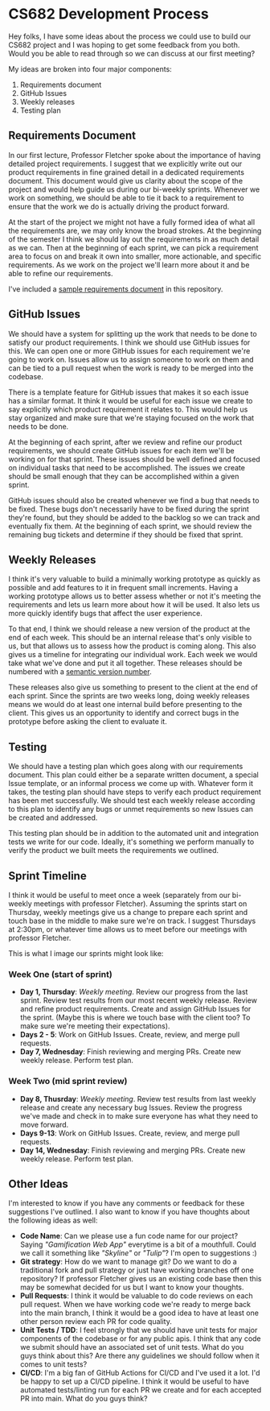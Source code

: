 # CS682 Development Process

Hey folks, I have some ideas about the process
we could use to build our CS682 project and I was
hoping to get some feedback from you both. Would you
be able to read through so we can discuss at our first
meeting? 

My ideas are broken into four major components:
1. Requirements document
2. GitHub Issues
3. Weekly releases
4. Testing plan 

## Requirements Document

In our first lecture, Professor Fletcher spoke about the 
importance of having detailed project requirements. I 
suggest that we explicitly write out our product 
requirements in fine grained detail in a dedicated
requirements document. This document would give us clarity
about the scope of the project and would help guide us
during our bi-weekly sprints. Whenever we work on something,
we should be able to tie it back to a requirement to ensure
that the work we do is actually driving the product forward.

At the start of the project we might not have a fully formed 
idea of what all the requirements are, we may only know the 
broad strokes. At the beginning of the semester I think we 
should lay out the requirements in as much detail as we can.
Then at the beginning of each sprint, we can pick a requirement
area to focus on and break it own into smaller, more 
actionable, and specific requirements. As we work on the project
we'll learn more about it and be able to refine our requirements.

I've included a [sample requirements document](REQUIREMENTS.md) in this repository.

## GitHub Issues

We should have a system for splitting up the work that needs to 
be done to satisfy our product requirements. I think we should use
GitHub issues for this. We can open one or more GitHub issues for 
each requirement we're going to work on. Issues allow us to assign 
someone to work on them and can be tied to a pull request when the work
is ready to be merged into the codebase.  

There is a template feature for GitHub issues that makes it so each issue
has a similar format. It think it would be useful for each issue we create
to say explicitly which product requirement it relates to. This 
would help us stay organized and make sure that we're staying 
focused on the work that needs to be done. 

At the beginning of each sprint, after we review and refine our product 
requirements, we should create GitHub issues for each item we'll be working
on for that sprint. These issues should be well defined and focused on
individual tasks that need to be accomplished. The issues we create should
be small enough that they can be accomplished within a given sprint. 

GitHub issues should also be created whenever we find a bug that needs
to be fixed. These bugs don't necessarily have to be fixed during the 
sprint they're found, but they should be added to the backlog so we 
can track and eventually fix them. At the beginning of each sprint, we
should review the remaining bug tickets and determine if they should
be fixed that sprint.
 
## Weekly Releases

I think it's very valuable to build a minimally working prototype as 
quickly as possible and add features to it in frequent small increments.
Having a working prototype allows us to better assess whether or not it's 
meeting the requirements and lets us learn more about how it will be 
used. It also lets us more quickly identify bugs that affect the user 
experience.

To that end, I think we should release a new version of the product at the
end of each week. This should be an internal release that's only visible to us,
but that allows us to assess how the product is coming along. This also gives 
us a timeline for integrating our individual work. Each week we would take 
what we've done and put it all together. These releases should be numbered 
with a [semantic version number](https://semver.org/).

These releases also give us something to present to the client at the end of 
each sprint. Since the sprints are two weeks long, doing weekly releases means
we would do at least one internal build before presenting to the client. This
gives us an opportunity to identify and correct bugs in the prototype before
asking the client to evaluate it.

## Testing

We should have a testing plan which goes along with our requirements document.
This plan could either be a separate written document, a special Issue template,
or an informal process we come up with. Whatever form it takes, the testing 
plan should have steps to verify each product requirement has been 
met successfully. We should test each weekly release according to this plan 
to identify any bugs or unmet requirements so new Issues can be created and
addressed.

This testing plan should be in addition to the automated unit and integration 
tests we write for our code. Ideally, it's something we perform manually to verify the product we built
meets the requirements we outlined. 

## Sprint Timeline
I think it would be useful to meet once a week (separately from our bi-weekly meetings with professor Fletcher). Assuming
the sprints start on Thursday, weekly meetings give us a 
change to prepare each sprint and touch base in the middle
to make sure we're on track. I suggest Thursdays at 2:30pm,
or whatever time allows us to meet before our 
meetings with professor Fletcher.

This is what I image our sprints might look like:

### Week One (start of sprint)
- **Day 1, Thursday**: _Weekly meeting_. Review our progress 
from the last sprint. 
Review test results from our most recent weekly release.
Review and refine product requirements. Create and assign 
GitHub Issues for the sprint. (Maybe this is where we 
touch base with the client too? To make sure we're meeting
their expectations). 
- **Days 2 - 5**: Work on GitHub Issues. Create, review,
and merge pull requests. 
- **Day 7, Wednesday**: Finish reviewing and merging PRs.
Create new weekly release. Perform test plan.  

### Week Two (mid sprint review)
- **Day 8, Thusrday**: _Weekly meeting_. Review test results 
from last weekly 
release and create any necessary bug Issues. Review the 
progress we've made and check in to make sure everyone has
what they need to move forward.
- **Days 9-13**: Work on GitHub Issues. Create, review,
and merge pull requests. 
- **Day 14, Wednesday**: Finish reviewing and merging PRs.
Create new weekly release. Perform test plan.  

## Other Ideas

I'm interested to know if you have any comments or feedback for these suggestions
I've outlined. I also want to know if you have thoughts about the following ideas
as well:
- **Code Name**: Can we please use a fun code name for our
project? Saying _"Gamification Web App"_ everytime is a bit
of a mouthfull. Could we call it something like _"Skyline"_
or _"Tulip"_? I'm open to suggestions :)
- **Git strategy**: How do we want to manage git? Do we want to do a traditional 
fork and pull strategy or just have working branches off one repository? If 
professor Fletcher gives us an existing code base then this may be somewhat decided
for us but I want to know your thoughts.
- **Pull Requests**: I think it would be valuable to do code reviews on each pull request.
When we have working code we're ready to merge back into the main branch, I think it would
be a good idea to have at least one other person review each PR for code quality.
- **Unit Tests / TDD**: I feel strongly that we should have unit tests for major components 
of the codebase or for any public apis. I think that any code we submit should have
an associated set of unit tests. What do you guys think about this? Are there any guidelines
we should follow when it comes to unit tests? 
- **CI/CD**: I'm a big fan of GitHub Actions for CI/CD and I've used it a lot. I'd be happy to 
set up a CI/CD pipeline. I think it would be useful to have automated tests/linting run for each
PR we create and for each accepted PR into main. What do you guys think?